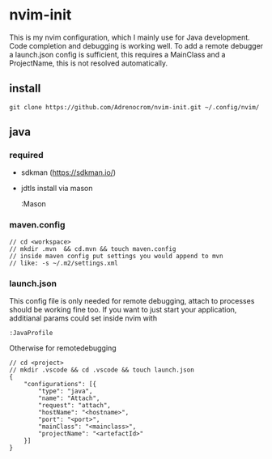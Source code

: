 nvim-init
=========

This is my nvim configuration, which I mainly use for Java development.
Code completion and debugging is working well.
To add a remote debugger a launch.json config is sufficient,
this requires a MainClass and a ProjectName, this is not resolved automatically.

install
-------

    git clone https://github.com/Adrenocrom/nvim-init.git ~/.config/nvim/

java
----

### required

* sdkman (https://sdkman.io/)

* jdtls install via mason

    :Mason

### maven.config

    // cd <workspace>
    // mkdir .mvn  && cd.mvn && touch maven.config
    // inside maven config put settings you would append to mvn
    // like: -s ~/.m2/settings.xml

### launch.json

This config file is only needed for remote debugging, attach to processes
should be working fine too.
If you want to just start your application,
additianal params could set inside nvim with

    :JavaProfile

Otherwise for remotedebugging

    // cd <project>
    // mkdir .vscode && cd .vscode && touch launch.json
    {
        "configurations": [{
            "type": "java",
            "name": "Attach",
            "request": "attach",
            "hostName": "<hostname>",
            "port": "<port>",
            "mainClass": "<mainclass>",
            "projectName": "<artefactId>"
        }]
    }
